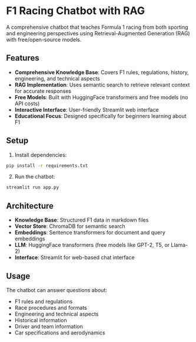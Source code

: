 # F1 Racing Chatbot with RAG

A comprehensive chatbot that teaches Formula 1 racing from both sporting and engineering perspectives using Retrieval-Augmented Generation (RAG) with free/open-source models.

## Features

- **Comprehensive Knowledge Base**: Covers F1 rules, regulations, history, engineering, and technical aspects
- **RAG Implementation**: Uses semantic search to retrieve relevant context for accurate responses
- **Free Models**: Built with HuggingFace transformers and free models (no API costs)
- **Interactive Interface**: User-friendly Streamlit web interface
- **Educational Focus**: Designed specifically for beginners learning about F1

## Setup

1. Install dependencies:
```bash
pip install -r requirements.txt
```

2. Run the chatbot:
```bash
streamlit run app.py
```

## Architecture

- **Knowledge Base**: Structured F1 data in markdown files
- **Vector Store**: ChromaDB for semantic search
- **Embeddings**: Sentence transformers for document and query embeddings
- **LLM**: HuggingFace transformers (free models like GPT-2, T5, or Llama-2)
- **Interface**: Streamlit for web-based chat interface

## Usage

The chatbot can answer questions about:
- F1 rules and regulations
- Race procedures and formats
- Engineering and technical aspects
- Historical information
- Driver and team information
- Car specifications and aerodynamics
